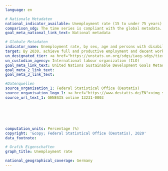 ```yaml
---
language: en

# Nationale Metadaten
national_indicator_available: Unemployment rate (15 to under 75 years)
comparison_sdg: The time series is compliant with the global metadata. Up to now, data are not available for the disaggregation dimension “persons with disabilities”.
goal_meta_national_link_text: National metadata

# Globale Metadaten
indicator_name: Unemployment rate, by sex, age and persons with disabilities
target: By 2030, achieve full and productive employment and decent work for all women and men, including for young people and persons with disabilities, and equal pay for work of equal value
un_designated_tier: <a href="https://unstats.un.org/sdgs/iaeg-sdgs/tier-classification/" title="Click here for more information on the UN tier classification.">Tier I</a>
un_custodian_agency: International labour organization (ILO)
goal_meta_link_text: United Nations Sustainable Development Goals Metadata
goal_meta_2_link_text: 
goal_meta_3_link_text: 

#Datenquellen
source_organisation_1: Federal Statistical Office (Destatis)
source_organisation_logo_1: <a href="https://www.destatis.de/EN"><img src="https://g205sdgs.github.io/sdg-indicators/public/OrgImgEn/destatis.png" alt="Logo destatis" style="height:60px; width:148px" /></a>
source_url_text_1: GENESIS online 13231-0003






computation_units: Percentage (%)
copyright: '&copy; Federal Statistical Office (Destatis), 2020'
data_footnote: 

# Grafik Eigenschaften
graph_title: Unemployment rate

national_geographical_coverage: Germany
---
```



